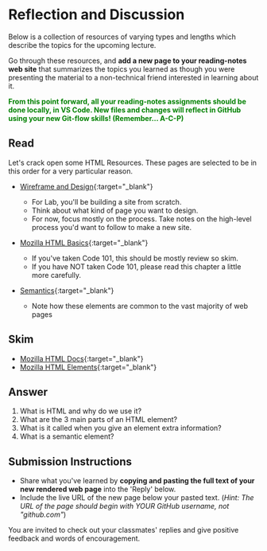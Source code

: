 # Reflection and Discussion

Below is a collection of resources of varying types and lengths which describe the topics for the upcoming lecture.

Go through these resources, and **add a new page to your reading-notes web site** that summarizes the topics you learned as though you were presenting the material to a non-technical friend interested in learning about it.

<strong style="color: green">From this point forward, all your reading-notes assignments should be done locally, in VS Code. New files and changes will reflect in GitHub using your new Git-flow skills! (Remember... A-C-P)</strong>

## Read

Let's crack open some HTML Resources. These pages are selected to be in this order for a very particular reason.

- [Wireframe and Design](https://careerfoundry.com/en/blog/ux-design/how-to-create-your-first-wireframe/){:target="\_blank"}

  - For Lab, you'll be building a site from scratch.
  - Think about what kind of page you want to design.
  - For now, focus mostly on the process. Take notes on the high-level process you'd want to follow to make a new site.

- [Mozilla HTML Basics](https://developer.mozilla.org/en-US/docs/Learn/Getting_started_with_the_web/HTML_basics){:target="\_blank"}

  - If you've taken Code 101, this should be mostly review so skim.
  - If you have NOT taken Code 101, please read this chapter a little more carefully.

- [Semantics](https://developer.mozilla.org/en-US/docs/Glossary/Semantics){:target="\_blank"}
  - Note how these elements are common to the vast majority of web pages

## Skim

- [Mozilla HTML Docs](https://developer.mozilla.org/en-US/docs/Web/HTML){:target="\_blank"}
- [Mozilla HTML Elements](https://developer.mozilla.org/en-US/docs/Web/HTML/Element){:target="\_blank"}

## Answer

1. What is HTML and why do we use it?
2. What are the 3 main parts of an HTML element?
3. What is it called when you give an element extra information?
4. What is a semantic element?

## Submission Instructions

- Share what you've learned by **copying and pasting the full text of your new rendered web page** into the 'Reply' below.
- Include the live URL of the new page below your pasted text. (_Hint: The URL of the page should begin with YOUR GitHub username, not "github.com"_)

You are invited to check out your classmates' replies and give positive feedback and words of encouragement.
